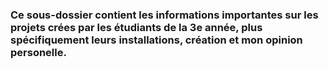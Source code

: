 <h3>Ce sous-dossier contient les informations importantes sur les projets crées par les étudiants de la 3e année, plus spécifiquement leurs installations, création et mon opinion personelle.</h3>
<br/>
